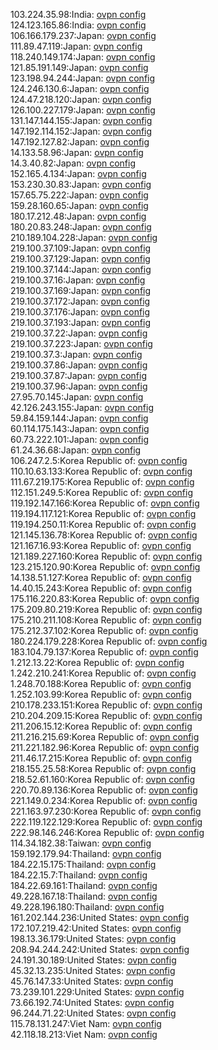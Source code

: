 103.224.35.98:India: [ovpn config](vpn/103_224_35_98.ovpn)  
124.123.165.86:India: [ovpn config](vpn/124_123_165_86.ovpn)  
106.166.179.237:Japan: [ovpn config](vpn/106_166_179_237.ovpn)  
111.89.47.119:Japan: [ovpn config](vpn/111_89_47_119.ovpn)  
118.240.149.174:Japan: [ovpn config](vpn/118_240_149_174.ovpn)  
121.85.191.149:Japan: [ovpn config](vpn/121_85_191_149.ovpn)  
123.198.94.244:Japan: [ovpn config](vpn/123_198_94_244.ovpn)  
124.246.130.6:Japan: [ovpn config](vpn/124_246_130_6.ovpn)  
124.47.218.120:Japan: [ovpn config](vpn/124_47_218_120.ovpn)  
126.100.227.179:Japan: [ovpn config](vpn/126_100_227_179.ovpn)  
131.147.144.155:Japan: [ovpn config](vpn/131_147_144_155.ovpn)  
147.192.114.152:Japan: [ovpn config](vpn/147_192_114_152.ovpn)  
147.192.127.82:Japan: [ovpn config](vpn/147_192_127_82.ovpn)  
14.133.58.96:Japan: [ovpn config](vpn/14_133_58_96.ovpn)  
14.3.40.82:Japan: [ovpn config](vpn/14_3_40_82.ovpn)  
152.165.4.134:Japan: [ovpn config](vpn/152_165_4_134.ovpn)  
153.230.30.83:Japan: [ovpn config](vpn/153_230_30_83.ovpn)  
157.65.75.222:Japan: [ovpn config](vpn/157_65_75_222.ovpn)  
159.28.160.65:Japan: [ovpn config](vpn/159_28_160_65.ovpn)  
180.17.212.48:Japan: [ovpn config](vpn/180_17_212_48.ovpn)  
180.20.83.248:Japan: [ovpn config](vpn/180_20_83_248.ovpn)  
210.189.104.228:Japan: [ovpn config](vpn/210_189_104_228.ovpn)  
219.100.37.109:Japan: [ovpn config](vpn/219_100_37_109.ovpn)  
219.100.37.129:Japan: [ovpn config](vpn/219_100_37_129.ovpn)  
219.100.37.144:Japan: [ovpn config](vpn/219_100_37_144.ovpn)  
219.100.37.16:Japan: [ovpn config](vpn/219_100_37_16.ovpn)  
219.100.37.169:Japan: [ovpn config](vpn/219_100_37_169.ovpn)  
219.100.37.172:Japan: [ovpn config](vpn/219_100_37_172.ovpn)  
219.100.37.176:Japan: [ovpn config](vpn/219_100_37_176.ovpn)  
219.100.37.193:Japan: [ovpn config](vpn/219_100_37_193.ovpn)  
219.100.37.22:Japan: [ovpn config](vpn/219_100_37_22.ovpn)  
219.100.37.223:Japan: [ovpn config](vpn/219_100_37_223.ovpn)  
219.100.37.3:Japan: [ovpn config](vpn/219_100_37_3.ovpn)  
219.100.37.86:Japan: [ovpn config](vpn/219_100_37_86.ovpn)  
219.100.37.87:Japan: [ovpn config](vpn/219_100_37_87.ovpn)  
219.100.37.96:Japan: [ovpn config](vpn/219_100_37_96.ovpn)  
27.95.70.145:Japan: [ovpn config](vpn/27_95_70_145.ovpn)  
42.126.243.155:Japan: [ovpn config](vpn/42_126_243_155.ovpn)  
59.84.159.144:Japan: [ovpn config](vpn/59_84_159_144.ovpn)  
60.114.175.143:Japan: [ovpn config](vpn/60_114_175_143.ovpn)  
60.73.222.101:Japan: [ovpn config](vpn/60_73_222_101.ovpn)  
61.24.36.68:Japan: [ovpn config](vpn/61_24_36_68.ovpn)  
106.247.2.5:Korea Republic of: [ovpn config](vpn/106_247_2_5.ovpn)  
110.10.63.133:Korea Republic of: [ovpn config](vpn/110_10_63_133.ovpn)  
111.67.219.175:Korea Republic of: [ovpn config](vpn/111_67_219_175.ovpn)  
112.151.249.5:Korea Republic of: [ovpn config](vpn/112_151_249_5.ovpn)  
119.192.147.166:Korea Republic of: [ovpn config](vpn/119_192_147_166.ovpn)  
119.194.117.121:Korea Republic of: [ovpn config](vpn/119_194_117_121.ovpn)  
119.194.250.11:Korea Republic of: [ovpn config](vpn/119_194_250_11.ovpn)  
121.145.136.78:Korea Republic of: [ovpn config](vpn/121_145_136_78.ovpn)  
121.167.16.93:Korea Republic of: [ovpn config](vpn/121_167_16_93.ovpn)  
121.189.227.160:Korea Republic of: [ovpn config](vpn/121_189_227_160.ovpn)  
123.215.120.90:Korea Republic of: [ovpn config](vpn/123_215_120_90.ovpn)  
14.138.51.127:Korea Republic of: [ovpn config](vpn/14_138_51_127.ovpn)  
14.40.15.243:Korea Republic of: [ovpn config](vpn/14_40_15_243.ovpn)  
175.116.220.83:Korea Republic of: [ovpn config](vpn/175_116_220_83.ovpn)  
175.209.80.219:Korea Republic of: [ovpn config](vpn/175_209_80_219.ovpn)  
175.210.211.108:Korea Republic of: [ovpn config](vpn/175_210_211_108.ovpn)  
175.212.37.102:Korea Republic of: [ovpn config](vpn/175_212_37_102.ovpn)  
180.224.179.228:Korea Republic of: [ovpn config](vpn/180_224_179_228.ovpn)  
183.104.79.137:Korea Republic of: [ovpn config](vpn/183_104_79_137.ovpn)  
1.212.13.22:Korea Republic of: [ovpn config](vpn/1_212_13_22.ovpn)  
1.242.210.241:Korea Republic of: [ovpn config](vpn/1_242_210_241.ovpn)  
1.248.70.188:Korea Republic of: [ovpn config](vpn/1_248_70_188.ovpn)  
1.252.103.99:Korea Republic of: [ovpn config](vpn/1_252_103_99.ovpn)  
210.178.233.151:Korea Republic of: [ovpn config](vpn/210_178_233_151.ovpn)  
210.204.209.15:Korea Republic of: [ovpn config](vpn/210_204_209_15.ovpn)  
211.206.15.12:Korea Republic of: [ovpn config](vpn/211_206_15_12.ovpn)  
211.216.215.69:Korea Republic of: [ovpn config](vpn/211_216_215_69.ovpn)  
211.221.182.96:Korea Republic of: [ovpn config](vpn/211_221_182_96.ovpn)  
211.46.17.215:Korea Republic of: [ovpn config](vpn/211_46_17_215.ovpn)  
218.155.25.58:Korea Republic of: [ovpn config](vpn/218_155_25_58.ovpn)  
218.52.61.160:Korea Republic of: [ovpn config](vpn/218_52_61_160.ovpn)  
220.70.89.136:Korea Republic of: [ovpn config](vpn/220_70_89_136.ovpn)  
221.149.0.234:Korea Republic of: [ovpn config](vpn/221_149_0_234.ovpn)  
221.163.97.230:Korea Republic of: [ovpn config](vpn/221_163_97_230.ovpn)  
222.119.122.129:Korea Republic of: [ovpn config](vpn/222_119_122_129.ovpn)  
222.98.146.246:Korea Republic of: [ovpn config](vpn/222_98_146_246.ovpn)  
114.34.182.38:Taiwan: [ovpn config](vpn/114_34_182_38.ovpn)  
159.192.179.94:Thailand: [ovpn config](vpn/159_192_179_94.ovpn)  
184.22.15.175:Thailand: [ovpn config](vpn/184_22_15_175.ovpn)  
184.22.15.7:Thailand: [ovpn config](vpn/184_22_15_7.ovpn)  
184.22.69.161:Thailand: [ovpn config](vpn/184_22_69_161.ovpn)  
49.228.167.18:Thailand: [ovpn config](vpn/49_228_167_18.ovpn)  
49.228.196.180:Thailand: [ovpn config](vpn/49_228_196_180.ovpn)  
161.202.144.236:United States: [ovpn config](vpn/161_202_144_236.ovpn)  
172.107.219.42:United States: [ovpn config](vpn/172_107_219_42.ovpn)  
198.13.36.179:United States: [ovpn config](vpn/198_13_36_179.ovpn)  
208.94.244.242:United States: [ovpn config](vpn/208_94_244_242.ovpn)  
24.191.30.189:United States: [ovpn config](vpn/24_191_30_189.ovpn)  
45.32.13.235:United States: [ovpn config](vpn/45_32_13_235.ovpn)  
45.76.147.33:United States: [ovpn config](vpn/45_76_147_33.ovpn)  
73.239.101.229:United States: [ovpn config](vpn/73_239_101_229.ovpn)  
73.66.192.74:United States: [ovpn config](vpn/73_66_192_74.ovpn)  
96.244.71.22:United States: [ovpn config](vpn/96_244_71_22.ovpn)  
115.78.131.247:Viet Nam: [ovpn config](vpn/115_78_131_247.ovpn)  
42.118.18.213:Viet Nam: [ovpn config](vpn/42_118_18_213.ovpn)  
